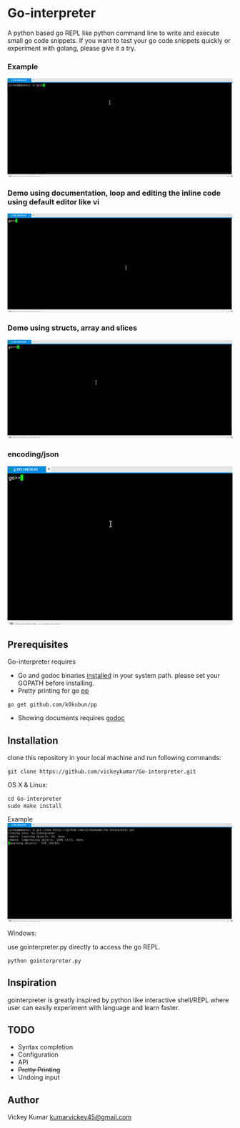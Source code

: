 # Go-interpreter

A python based go REPL like python command line to write and execute small go code snippets. If you want to test your go code snippets quickly or experiment with golang, please give it a try.

### Example
![](doc/Examples.gif)

### Demo using documentation, loop and editing the inline code using default editor like vi
![](doc/doc.gif)

### Demo using structs, array and slices
![](doc/struct.gif)

### encoding/json
![](doc/json.gif)

## Prerequisites

Go-interpreter requires 
* Go and godoc binaries [installed](https://golang.org/doc/install) in your system path. please set your GOPATH before installing.
* Pretty printing for go [pp](https://github.com/k0kubun/pp) 
```
go get github.com/k0kubun/pp
```
* Showing documents requires [godoc](https://golang.org/x/tools/cmd/godoc)

## Installation

clone this repository in your local machine and run following commands:
```
git clone https://github.com/vickeykumar/Go-interpreter.git
```

OS X & Linux:

```
cd Go-interpreter
sudo make install
```

Example
![](doc/installation.gif)


Windows:

use gointerpreter.py directly to access the go REPL.
```
python gointerpreter.py
```

## Inspiration

gointerpreter is greatly inspired by python like interactive shell/REPL where user can easily experiment with language and learn faster.


## TODO

* Syntax completion
* Configuration
* API
* ~~Pretty Printing~~
* Undoing input


## Author

Vickey Kumar <kumarvickey45@gmail.com>
